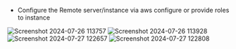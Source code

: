 * Configure the Remote server/instance via aws configure or provide roles to instance

![Screenshot 2024-07-26 113757](https://github.com/user-attachments/assets/185fe0af-6d79-4ab8-b205-729241bb8d87)
![Screenshot 2024-07-26 113928](https://github.com/user-attachments/assets/a7f02140-bd72-43ef-a7c7-49b78a5ebb36)
![Screenshot 2024-07-27 122657](https://github.com/user-attachments/assets/501ed929-d324-4ba6-8a7f-4b6a1af0e54f)
![Screenshot 2024-07-27 122808](https://github.com/user-attachments/assets/d4fe14c1-4d85-46f9-8df8-e49dec226f40)

